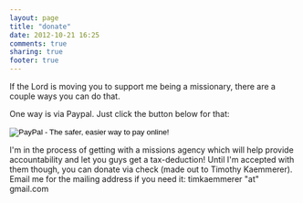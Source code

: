 ```yaml
---
layout: page
title: "donate"
date: 2012-10-21 16:25
comments: true
sharing: true
footer: true
---
```


If the Lord is moving you to support me being a missionary, there are a couple ways you can do that.

One way is via Paypal. Just click the button below for that:<br />
<form action="https://www.paypal.com/cgi-bin/webscr" method="post">
<input type="hidden" name="cmd" value="_s-xclick">
<input type="hidden" name="hosted_button_id" value="ZDZG37XFFZQ66">
<input type="image" src="https://www.paypalobjects.com/en_US/i/btn/btn_donate_LG.gif" border="0" name="submit" alt="PayPal - The safer, easier way to pay online!">
<img alt="" border="0" src="https://www.paypalobjects.com/en_US/i/scr/pixel.gif" width="1" height="1" style="border:none;box-shadow:none;border-radius:none;">
</form>

I'm in the process of getting with a missions agency which will help provide accountability and let you guys get a tax-deduction! Until I'm accepted with them though, you can donate via check (made out to Timothy Kaemmerer). Email me for the mailing address if you need it: timkaemmerer "at" gmail.com
